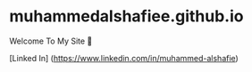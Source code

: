 # muhammedalshafiee.github.io

Welcome To My Site 🙌

[Linked In] (https://www.linkedin.com/in/muhammed-alshafie)
